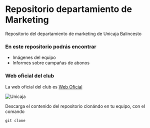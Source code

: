 # Repositorio departamiento de Marketing
Repositorio del departamiento de marketing de Unicaja Balincesto
### En este repositorio podrás encontrar
- Imágenes del equipo
- Informes sobre campañas de abonos

### Web oficial del club

La web oficial del club es [Web Oficial](https://www.fundacionunicaja.com/)

![Unicaja](https://www.unicajabaloncesto.com/Images/Web/logo.png)

Descarga el contenido del repositorio clonándo en tu equipo, con el comando

```
git clone

```
